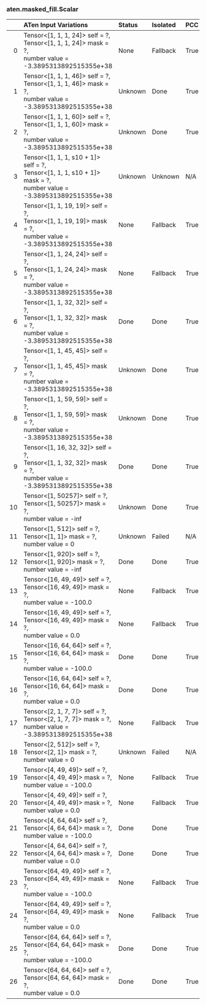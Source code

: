 ### aten.masked_fill.Scalar
|    | ATen Input Variations                                                                                                  | Status   | Isolated   | PCC   |
|---:|:-----------------------------------------------------------------------------------------------------------------------|:---------|:-----------|:------|
|  0 | Tensor<[1, 1, 1, 24]> self = ?,<br>Tensor<[1, 1, 1, 24]> mask = ?,<br>number value = -3.3895313892515355e+38           | None     | Fallback   | True  |
|  1 | Tensor<[1, 1, 1, 46]> self = ?,<br>Tensor<[1, 1, 1, 46]> mask = ?,<br>number value = -3.3895313892515355e+38           | Unknown  | Done       | True  |
|  2 | Tensor<[1, 1, 1, 60]> self = ?,<br>Tensor<[1, 1, 1, 60]> mask = ?,<br>number value = -3.3895313892515355e+38           | Unknown  | Done       | True  |
|  3 | Tensor<[1, 1, 1, s10 + 1]> self = ?,<br>Tensor<[1, 1, 1, s10 + 1]> mask = ?,<br>number value = -3.3895313892515355e+38 | Unknown  | Unknown    | N/A   |
|  4 | Tensor<[1, 1, 19, 19]> self = ?,<br>Tensor<[1, 1, 19, 19]> mask = ?,<br>number value = -3.3895313892515355e+38         | None     | Fallback   | True  |
|  5 | Tensor<[1, 1, 24, 24]> self = ?,<br>Tensor<[1, 1, 24, 24]> mask = ?,<br>number value = -3.3895313892515355e+38         | None     | Fallback   | True  |
|  6 | Tensor<[1, 1, 32, 32]> self = ?,<br>Tensor<[1, 1, 32, 32]> mask = ?,<br>number value = -3.3895313892515355e+38         | Done     | Done       | True  |
|  7 | Tensor<[1, 1, 45, 45]> self = ?,<br>Tensor<[1, 1, 45, 45]> mask = ?,<br>number value = -3.3895313892515355e+38         | Unknown  | Done       | True  |
|  8 | Tensor<[1, 1, 59, 59]> self = ?,<br>Tensor<[1, 1, 59, 59]> mask = ?,<br>number value = -3.3895313892515355e+38         | Unknown  | Done       | True  |
|  9 | Tensor<[1, 16, 32, 32]> self = ?,<br>Tensor<[1, 1, 32, 32]> mask = ?,<br>number value = -3.3895313892515355e+38        | Done     | Done       | True  |
| 10 | Tensor<[1, 50257]> self = ?,<br>Tensor<[1, 50257]> mask = ?,<br>number value = -inf                                    | Unknown  | Done       | True  |
| 11 | Tensor<[1, 512]> self = ?,<br>Tensor<[1, 1]> mask = ?,<br>number value = 0                                             | Unknown  | Failed     | N/A   |
| 12 | Tensor<[1, 920]> self = ?,<br>Tensor<[1, 920]> mask = ?,<br>number value = -inf                                        | Done     | Done       | True  |
| 13 | Tensor<[16, 49, 49]> self = ?,<br>Tensor<[16, 49, 49]> mask = ?,<br>number value = -100.0                              | None     | Fallback   | True  |
| 14 | Tensor<[16, 49, 49]> self = ?,<br>Tensor<[16, 49, 49]> mask = ?,<br>number value = 0.0                                 | None     | Fallback   | True  |
| 15 | Tensor<[16, 64, 64]> self = ?,<br>Tensor<[16, 64, 64]> mask = ?,<br>number value = -100.0                              | Done     | Done       | True  |
| 16 | Tensor<[16, 64, 64]> self = ?,<br>Tensor<[16, 64, 64]> mask = ?,<br>number value = 0.0                                 | Done     | Done       | True  |
| 17 | Tensor<[2, 1, 7, 7]> self = ?,<br>Tensor<[2, 1, 7, 7]> mask = ?,<br>number value = -3.3895313892515355e+38             | None     | Fallback   | True  |
| 18 | Tensor<[2, 512]> self = ?,<br>Tensor<[2, 1]> mask = ?,<br>number value = 0                                             | Unknown  | Failed     | N/A   |
| 19 | Tensor<[4, 49, 49]> self = ?,<br>Tensor<[4, 49, 49]> mask = ?,<br>number value = -100.0                                | None     | Fallback   | True  |
| 20 | Tensor<[4, 49, 49]> self = ?,<br>Tensor<[4, 49, 49]> mask = ?,<br>number value = 0.0                                   | None     | Fallback   | True  |
| 21 | Tensor<[4, 64, 64]> self = ?,<br>Tensor<[4, 64, 64]> mask = ?,<br>number value = -100.0                                | Done     | Done       | True  |
| 22 | Tensor<[4, 64, 64]> self = ?,<br>Tensor<[4, 64, 64]> mask = ?,<br>number value = 0.0                                   | Done     | Done       | True  |
| 23 | Tensor<[64, 49, 49]> self = ?,<br>Tensor<[64, 49, 49]> mask = ?,<br>number value = -100.0                              | None     | Fallback   | True  |
| 24 | Tensor<[64, 49, 49]> self = ?,<br>Tensor<[64, 49, 49]> mask = ?,<br>number value = 0.0                                 | None     | Fallback   | True  |
| 25 | Tensor<[64, 64, 64]> self = ?,<br>Tensor<[64, 64, 64]> mask = ?,<br>number value = -100.0                              | Done     | Done       | True  |
| 26 | Tensor<[64, 64, 64]> self = ?,<br>Tensor<[64, 64, 64]> mask = ?,<br>number value = 0.0                                 | Done     | Done       | True  |

